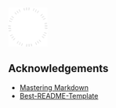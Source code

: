 <!-- PROJECT LOGO -->
<br/>
<p>
    <a href="https://github.com/vinhtt95/getx_boilerplate">
        <img src="assets/images/logo.png" alt="Logo" width="80" height="80">
    </a>

## Acknowledgements

* [Mastering Markdown](https://mermaid-js.github.io/mermaid/#/)
* [Best-README-Template](https://github.com/othneildrew/Best-README-Template#built-with)
